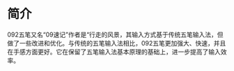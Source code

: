 <script setup>

</script>

# 简介
092五笔又名“09速记”作者是“行走的风景，其输入方式基于传统五笔输入法，但做了一些改进和优化。与传统的五笔输入法相比，092五笔更加强大、快速，并且在手感方面更好。它在保留了五笔输入法基本原理的基础上，进一步提高了输入效率。

